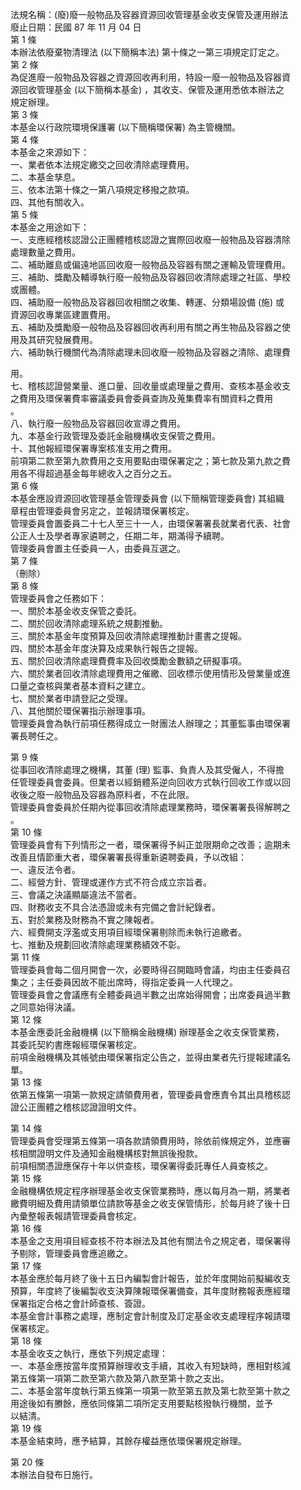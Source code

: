 法規名稱：(廢)廢一般物品及容器資源回收管理基金收支保管及運用辦法  
廢止日期：民國 87 年 11 月 04 日  
第 1 條  
本辦法依廢棄物清理法 (以下簡稱本法) 第十條之一第三項規定訂定之。  
第 2 條  
為促進廢一般物品及容器之資源回收再利用，特設一廢一般物品及容器資  
源回收管理基金 (以下簡稱本基金) ，其收支、保管及運用悉依本辦法之  
規定辦理。  
第 3 條  
本基金以行政院環境保護署 (以下簡稱環保署) 為主管機關。  
第 4 條  
本基金之來源如下：  
一、業者依本法規定繳交之回收清除處理費用。  
二、本基金孳息。  
三、依本法第十條之一第八項規定移撥之款項。  
四、其他有關收入。  
第 5 條  
本基金之用途如下：  
一、支應經稽核認證公正團體稽核認證之實際回收廢一般物品及容器清除  
處理數量之費用。  
二、補助離島或偏遠地區回收廢一般物品及容器有關之運輸及管理費用。  
三、補助、獎勵及輔導執行廢一般物品及容器回收清除處理之社區、學校  
或團體。  
四、補助廢一般物品及容器回收相關之收集、轉運、分類場設備 (施) 或  
資源回收專業區建置費用。  
五、補助及獎勵廢一般物品及容器回收再利用有關之再生物品及容器之使  
用及其研究發展費用。  
六、補助執行機關代為清除處理未回收廢一般物品及容器之清除、處理費  


用。  
七、稽核認證營業量、進口量、回收量或處理量之費用、查核本基金收支  
之費用及環保署費率審議委員會委員查詢及蒐集費率有關資料之費用  
。  
八、執行廢一般物品及容器回收宣導之費用。  
九、本基金行政管理及委託金融機構收支保管之費用。  
十、其他報經環保署專案核准支用之費用。  
前項第二款至第九款費用之支用要點由環保署定之；第七款及第九款之費  
用各不得超過基金每年總收入之百分之五。  
第 6 條  
本基金應設資源回收管理基金管理委員會 (以下簡稱管理委員會) 其組織  
章程由管理委員會另定之，並報請環保署核定。  
管理委員會置委員二十七人至三十一人，由環保署署長就業者代表、社會  
公正人士及學者專家遴聘之，任期二年，期滿得予續聘。  
管理委員會置主任委員一人，由委員互選之。  
第 7 條  
（刪除）  
第 8 條  
管理委員會之任務如下：  
一、關於本基金收支保管之委託。  
二、關於回收清除處理系統之規劃推動。  
三、關於本基金年度預算及回收清除處理推動計畫書之提報。  
四、關於本基金年度決算及成果執行報告之提報。  
五、關於回收清除處理費費率及回收獎勵金數額之研擬事項。  
六、關於業者回收清除處理費用之催繳、回收標示使用情形及營業量或進  
口量之查核與業者基本資料之建立。  
七、關於業者申請登記之受理。  
八、其他關於環保署指示辦理事項。  
管理委員會為執行前項任務得成立一財團法人辦理之；其董監事由環保署  
署長聘任之。  


第 9 條  
從事回收清除處理之機構，其董 (理) 監事、負責人及其受僱人，不得擔  
任管理委員會委員。但業者以經銷體系逆向回收方式執行回收工作或以回  
收後之廢一般物品及容器為原料者，不在此限。  
管理委員會委員於任期內從事回收清除處理業務時，環保署署長得解聘之  
。  
第 10 條  
管理委員會有下列情形之一者，環保署得予糾正並限期命之改善；逾期未  
改善且情節重大者，環保署署長得重新遴聘委員，予以改組：  
一、違反法令者。  
二、經營方針、管理或運作方式不符合成立宗旨者。  
三、會議之決議顯屬違法不當者。  
四、財務收支不具合法憑證或未有完備之會計紀錄者。  
五、對於業務及財務為不實之陳報者。  
六、經費開支浮濫或支用項目經環保署剔除而未執行追繳者。  
七、推動及規劃回收清除處理業務績效不彰。  
第 11 條  
管理委員會每二個月開會一次，必要時得召開臨時會議，均由主任委員召  
集之；主任委員因故不能出席時，得指定委員一人代理之。  
管理委員會之會議應有全體委員過半數之出席始得開會；出席委員過半數  
之同意始得決議。  
第 12 條  
本基金應委託金融機構 (以下簡稱金融機構) 辦理基金之收支保管業務，  
其委託契約書應報經環保署核定。  
前項金融機構及其帳號由環保署指定公告之，並得由業者先行提報建議名  
單。  
第 13 條  
依第五條第一項第一款規定請領費用者，管理委員會應責令其出具稽核認  
證公正團體之稽核認證證明文件。  


第 14 條  
管理委員會受理第五條第一項各款請領費用時，除依前條規定外，並應審  
核相關證明文件及通知金融機構核對無誤後撥款。  
前項相關憑證應保存十年以供查核，環保署得委託專任人員查核之。  
第 15 條  
金融機構依規定程序辦理基金收支保管業務時，應以每月為一期，將業者  
繳費明細及費用請領單位請款等基金之收支保管情形，於每月終了後十日  
內彙整報表報請管理委員會核定。  
第 16 條  
本基金之支用項目經查核不符本辦法及其他有關法令之規定者，環保署得  
予剔除，管理委員會應追繳之。  
第 17 條  
本基金應於每月終了後十五日內編製會計報告，並於年度開始前擬編收支  
預算，年度終了後編製收支決算陳報環保署備查，其年度財務報表應經環  
保署指定合格之會計師查核、簽證。  
本基金會計事務之處理，應制定會計制度及訂定基金收支處理程序報請環  
保署核定。  
第 18 條  
本基金收支之執行，應依下列規定處理：  
一、本基金應按當年度預算辦理收支手續，其收入有短缺時，應相對核減  
第五條第一項第二款至第六款及第八款至第十款之支出。  
二、本基金當年度執行第五條第一項第一款至第五款及第七款至第十款之  
用途後如有賸餘，應依同條第二項所定支用要點核撥執行機關，並予  
以結清。  
第 19 條  
本基金結束時，應予結算，其餘存權益應依環保署規定辦理。  


第 20 條  
本辦法自發布日施行。  


